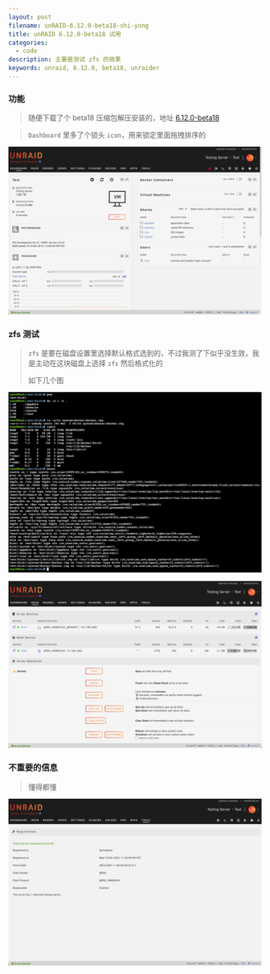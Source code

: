 ```yaml
---
layout: post
filename: unRAID-6.12.0-beta18-shi-yong
title: unRAID 6.12.0-beta18 试用
categories:
  - code
description: 主要是测试 zfs 的效果
keywords: unraid, 6.12.0, beta18, unraider
---
```

### 功能

> 随便下载了个 beta18 压缩包解压安装的，地址 [6.12.0-beta18](https://unraid-dl.sfo2.cdn.digitaloceanspaces.com/test/unRAIDServer-6.12.0-beta18-x86_64.zip)

> `Dashboard` 里多了个锁头 `icon`，用来锁定里面拖拽排序的

![](/uploads/index.png)

### zfs 测试

> `zfs` 是要在磁盘设置里选择默认格式选到的，不过我测了下似乎没生效，我是主动在这块磁盘上选择 `zfs` 然后格式化的
>
> 如下几个图

![](/uploads/unraid-terminal.png)

![](/uploads/zfs.png)

### 不重要的信息

> 懂得都懂

![](/uploads/unraider.png)